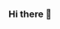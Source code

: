### Hi there 👋

<!--
**Karan071/Karan071** is a ✨ _special_ ✨ repository because its `README.md` (this file) appears on your GitHub profile.

Here are some ideas to get you started:

- 🔭 I’m currently working on ...
- 🌱 I’m currently learning ...
- 👯 I’m looking to collaborate on ...
- 🤔 I’m looking for help with ...
- 💬 Ask me about ...
- 📫 How to reach me: ...
- 😄 Pronouns: ...
⚡ Fun fact: ~ Gojo Satoru ~
        "Are you the strongest because you're Satoru Gojo, or are you Satoru Gojo because you're the strongest?"
-->
